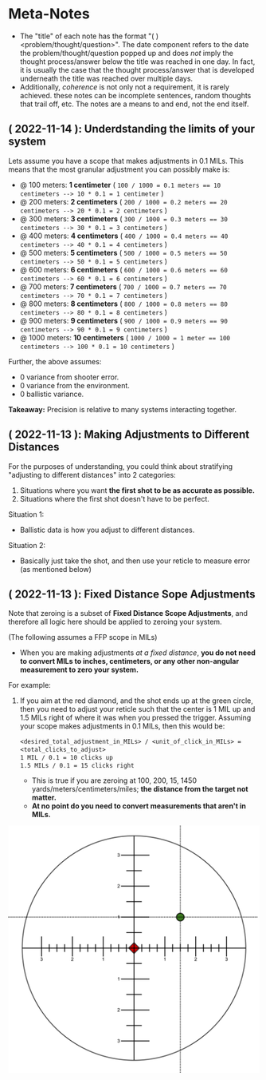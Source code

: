 # Meta-Notes

* The "title" of each note has the format "( <date> ) <problem/thought/question>". The date component refers to the date the
  problem/thought/question popped up and does *not* imply the thought process/answer below the title was reached in one
  day. In fact, it is usually the case that the thought process/answer that is developed underneath the title was
  reached over multiple days.
* Additionally, *coherence* is not only not a requirement, it is rarely achieved. these notes can be incomplete
  sentences, random thoughts that trail off, etc. The notes are a means to and end, not the end itself.

## ( 2022-11-14 ): Underdstanding the limits of your system

Lets assume you have a scope that makes adjustments in 0.1 MILs. This means that the most granular adjustment you can
possibly make is:

* @ 100 meters: **1 centimeter** ( `100 / 1000 = 0.1 meters == 10 centimeters --> 10 * 0.1 = 1 centimeter` )
* @ 200 meters: **2 centimeters** ( `200 / 1000 = 0.2 meters == 20 centimeters --> 20 * 0.1 = 2 centimeters` )
* @ 300 meters: **3 centimeters** ( `300 / 1000 = 0.3 meters == 30 centimeters --> 30 * 0.1 = 3 centimeters` )
* @ 400 meters: **4 centimeters** ( `400 / 1000 = 0.4 meters == 40 centimeters --> 40 * 0.1 = 4 centimeters` )
* @ 500 meters: **5 centimeters** ( `500 / 1000 = 0.5 meters == 50 centimeters --> 50 * 0.1 = 5 centimeters` )
* @ 600 meters: **6 centimeters** ( `600 / 1000 = 0.6 meters == 60 centimeters --> 60 * 0.1 = 6 centimeters` )
* @ 700 meters: **7 centimeters** ( `700 / 1000 = 0.7 meters == 70 centimeters --> 70 * 0.1 = 7 centimeters` )
* @ 800 meters: **8 centimeters** ( `800 / 1000 = 0.8 meters == 80 centimeters --> 80 * 0.1 = 8 centimeters` )
* @ 900 meters: **9 centimeters** ( `900 / 1000 = 0.9 meters == 90 centimeters --> 90 * 0.1 = 9 centimeters` )
* @ 1000  meters: **10 centimeters** ( `1000 / 1000 = 1 meter == 100 centimeters --> 100 * 0.1 = 10 centimeters` )

Further, the above assumes:
* 0 variance from shooter error.
* 0 variance from the environment.
* 0 ballistic variance.

**Takeaway:**
Precision is relative to many systems interacting together.


## ( 2022-11-13 ): Making Adjustments to Different Distances

For the purposes of understanding, you could think about stratifying "adjusting to different distances" into 2
categories:
1. Situations where you want **the first shot to be as accurate as possible.**
2. Situations where the first shot doesn't have to be perfect.

Situation 1:
* Ballistic data is how you adjust to different distances.

Situation 2:
* Basically just take the shot, and then use your reticle to measure error (as mentioned below)

## ( 2022-11-13 ): Fixed Distance Sope Adjustments

Note that zeroing is a subset of **Fixed Distance Scope Adjustments**, and therefore all logic here should be applied to
zeroing your system.

(The following assumes a FFP scope in MILs)

* When you are making adjustments *at a fixed distance*, **you do not need to convert MILs to inches, centimeters, or
  any other non-angular measurement to zero your system.**

For example:
1. If you aim at the red diamond, and the shot ends up at the green circle, then you need to adjust your reticle such
   that the center is 1 MIL up and 1.5 MILs right of where it was when you pressed the trigger. Assuming your scope makes
   adjustments in 0.1 MILs, then this would be:

   ```
   <desired_total_adjustment_in_MILs> / <unit_of_click_in_MILs> = <total_clicks_to_adjust>
   1 MIL / 0.1 = 10 clicks up
   1.5 MILs / 0.1 = 15 clicks right
   ```
   * This is true if you are zeroing at 100, 200, 15, 1450 yards/meters/centimeters/miles; **the distance from the
     target not matter.**
   * **At no point do you need to convert measurements that aren't in MILs.**

![](images/reticle_distances.png)
